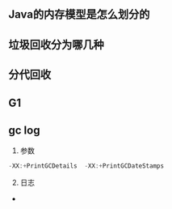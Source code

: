 ## Java的内存模型是怎么划分的

## 垃圾回收分为哪几种

## 分代回收

## G1

## gc log

1. 参数

```java
-XX:+PrintGCDetails  -XX:+PrintGCDateStamps
```

2. 日志

  - 



